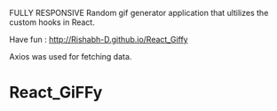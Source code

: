 FULLY RESPONSIVE Random gif generator application that ultilizes the custom hooks in React.

Have fun :
http://Rishabh-D.github.io/React_Giffy

Axios was used for fetching data.

# React_GiFFy
